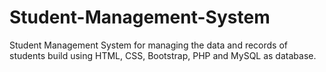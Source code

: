 # Student-Management-System
Student Management System for managing the data and records of students build using HTML, CSS, Bootstrap, PHP and MySQL as database. 
